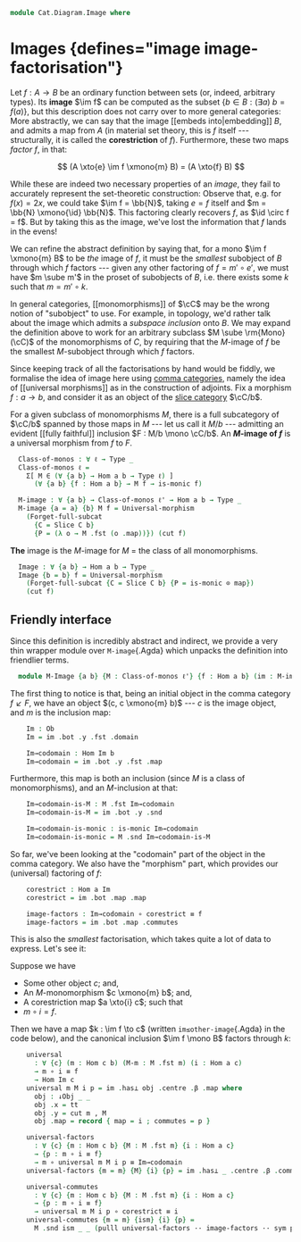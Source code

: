 <!--
```agda
open import Cat.Functor.FullSubcategory
open import Cat.Diagram.Initial
open import Cat.Functor.Adjoint
open import Cat.Instances.Comma
open import Cat.Instances.Slice
open import Cat.Prelude

import Cat.Reasoning
```
-->

```agda
module Cat.Diagram.Image where
```

<!--
```agda
module _ {o ℓ} (C : Precategory o ℓ) where
  open Cat.Reasoning C
  open Initial
  open ↓Obj
  open ↓Hom
  open /-Obj
  open /-Hom

  private variable
    a b : Ob
    ℓ' : Level
```
-->

# Images {defines="image image-factorisation"}

Let $f : A \to B$ be an ordinary function between sets (or, indeed,
arbitrary types). Its **image** $\im f$ can be computed as the subset
$\{ b \in B : (\exists a)\ b = f(a) \}$, but this description does not
carry over to more general categories: More abstractly, we can say that
the image [[embeds into|embedding]] $B$, and admits a map from $A$ (in
material set theory, this is $f$ itself --- structurally, it is called
the
**corestriction** of $f$). Furthermore, these two maps _factor_ $f$, in
that:

$$
(A \xto{e} \im f \xmono{m} B) = (A \xto{f} B)
$$

While these are indeed two necessary properties of an _image_, they fail
to accurately represent the set-theoretic construction: Observe that,
e.g. for $f(x) = 2x$, we could take $\im f = \bb{N}$, taking $e = f$
itself and $m = \bb{N} \xmono{\id} \bb{N}$. This factoring
clearly recovers $f$, as $\id \circ f = f$. But by taking this as
the image, we've lost the information that $f$ lands in the evens!

We can refine the abstract definition by saying that, for a mono $\im f
\xmono{m} B$ to be _the_ image of $f$, it must be the _smallest_
subobject of $B$ through which $f$ factors --- given any other factoring
of $f = m' \circ e'$, we must have $m \sube m'$ in the proset of
subobjects of $B$, i.e. there exists some $k$ such that $m = m' \circ
k$.

In general categories, [[monomorphisms]] of $\cC$ may be the wrong notion
of "subobject" to use. For example, in topology, we'd rather talk about
the image which admits a _subspace inclusion_ onto $B$. We may expand
the definition above to work for an arbitrary subclass $M \sube
\rm{Mono}(\cC)$ of the monomorphisms of $C$, by requiring that the
$M$-image of $f$ be the smallest $M$-subobject through which $f$
factors.

Since keeping track of all the factorisations by hand would be fiddly,
we formalise the idea of image here using [comma categories], namely the
idea of [[universal morphisms]] as in the construction of adjoints. Fix a
morphism $f : a \to b$, and consider it as an object of the [slice
category] $\cC/b$.

[comma categories]: Cat.Instances.Comma.html
[slice category]: Cat.Instances.Slice.html

For a given subclass of monomorphisms $M$, there is a full subcategory
of $\cC/b$ spanned by those maps in $M$ --- let us call it $M/b$
--- admitting an evident [[fully faithful]] inclusion $F : M/b \mono \cC/b$. An
**$M$-image of $f$** is a universal morphism from $f$ to $F$.

<!--
[TODO: Reed M, 24/03/2024] Port to use free objects
-->
```agda
  Class-of-monos : ∀ ℓ → Type _
  Class-of-monos ℓ =
    Σ[ M ∈ (∀ {a b} → Hom a b → Type ℓ) ]
      (∀ {a b} {f : Hom a b} → M f → is-monic f)

  M-image : ∀ {a b} → Class-of-monos ℓ' → Hom a b → Type _
  M-image {a = a} {b} M f = Universal-morphism
    (Forget-full-subcat
      {C = Slice C b}
      {P = (λ o → M .fst (o .map))}) (cut f)
```

**The** image is the $M$-image for $M$ = the class of all monomorphisms.

```agda
  Image : ∀ {a b} → Hom a b → Type _
  Image {b = b} f = Universal-morphism
    (Forget-full-subcat {C = Slice C b} {P = is-monic ⊙ map})
    (cut f)
```

## Friendly interface

Since this definition is incredibly abstract and indirect, we provide a
very thin wrapper module over `M-image`{.Agda} which unpacks the
definition into friendlier terms.

```agda
  module M-Image {a b} {M : Class-of-monos ℓ'} {f : Hom a b} (im : M-image M f) where
```

The first thing to notice is that, being an initial object in the comma
category $f \swarrow F$, we have an object $(c, c \xmono{m} b)$ --- $c$
is the image object, and $m$ is the inclusion map:

```agda
    Im : Ob
    Im = im .bot .y .fst .domain

    Im→codomain : Hom Im b
    Im→codomain = im .bot .y .fst .map
```

Furthermore, this map is both an inclusion (since $M$ is a class of
monomorphisms), and an $M$-inclusion at that:

```agda
    Im→codomain-is-M : M .fst Im→codomain
    Im→codomain-is-M = im .bot .y .snd

    Im→codomain-is-monic : is-monic Im→codomain
    Im→codomain-is-monic = M .snd Im→codomain-is-M
```

So far, we've been looking at the "codomain" part of the object in the
comma category. We also have the "morphism" part, which provides our
(universal) factoring of $f$:

```agda
    corestrict : Hom a Im
    corestrict = im .bot .map .map

    image-factors : Im→codomain ∘ corestrict ≡ f
    image-factors = im .bot .map .commutes
```

This is also the _smallest_ factorisation, which takes quite a lot of
data to express. Let's see it:

Suppose we have

* Some other object $c$; and,
* An $M$-monomorphism $c \xmono{m} b$; and,
* A corestriction map $a \xto{i} c$; such that
* $m \circ i = f$.

Then we have a map $k : \im f \to c$ (written `im≤other-image`{.Agda} in
the code below), and the canonical inclusion $\im f \mono B$ factors
through $k$:

```agda
    universal
      : ∀ {c} (m : Hom c b) (M-m : M .fst m) (i : Hom a c)
      → m ∘ i ≡ f
      → Hom Im c
    universal m M i p = im .has⊥ obj .centre .β .map where
      obj : ↓Obj _ _
      obj .x = tt
      obj .y = cut m , M
      obj .map = record { map = i ; commutes = p }

    universal-factors
      : ∀ {c} {m : Hom c b} {M : M .fst m} {i : Hom a c}
      → {p : m ∘ i ≡ f}
      → m ∘ universal m M i p ≡ Im→codomain
    universal-factors {m = m} {M} {i} {p} = im .has⊥ _ .centre .β .commutes

    universal-commutes
      : ∀ {c} {m : Hom c b} {M : M .fst m} {i : Hom a c}
      → {p : m ∘ i ≡ f}
      → universal m M i p ∘ corestrict ≡ i
    universal-commutes {m = m} {ism} {i} {p} =
      M .snd ism _ _ (pulll universal-factors ·· image-factors ·· sym p)
```

<!--
```agda
  module Image {a b} {f : Hom a b} (im : Image f) = M-Image {M = is-monic , λ x → x} im
```
-->
